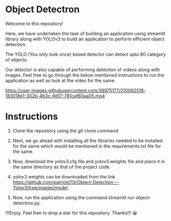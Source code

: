 # Object Detectron

Welcome to this repository! 



Here, we have undertaken the task of building an application using streamlit library along with YOLOv3 to build an application to perform efficient object detection.

The YOLO (You only look once) based detector can detect upto 80 category of objects.

Our detector is also capable of performing detection of videos along with images. Feel free to go through the below mentioned instructions to run the application as well as look at the video for the same.

https://user-images.githubusercontent.com/38975177/210062518-183018e1-302b-4b3c-9d17-781caf60aa05.mp4



# Instructions

1. Clone the repository using the git clone command 

2. Next, we go ahead with installing all the libraries needed to be installed for the same which would be mentioned in the requirements.txt file for the same.

3. Now, download the yolov3.cfg file and yolov3.weights file and place it in the same directory as that of the project code. 

4. yolov3 weights can be downloaded from the link https://github.com/patrick013/Object-Detection---Yolov3/tree/master/model.

5. Now, run the application using the command streamlit run object-detectron.py.

!!!Enjoy. Feel free to drop a star for this repository. Thanks!!! 😀



